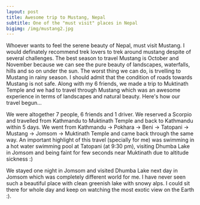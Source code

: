 ```yaml
---
layout: post
title: Awesome trip to Mustang, Nepal
subtitle: One of the "must visit" places in Nepal
bigimg: /img/mustang2.jpg
---
```


Whoever wants to feel the serene beauty of Nepal, must visit Mustang. I would definately recommend trek lovers to trek around mustang despite of several challenges. The best season to travel Mustang is October and November because we can see the pure beauty of landscapes, waterfalls, hills and so on under the sun. The worst thing we can do, is trvelling to Mustang in rainy season. I should admit that the condition of roads towards Mustang is not safe. Along with my 6 friends, we made a trip to Muktinath Temple and we had to travel through Mustang which was an awesome experience in terms of landscapes and natural beauty. Here's how our travel begun...

We were altogether 7 people, 6 friends and 1 driver. We reserved a Scorpio and travelled from Kathmandu to Muktinath Temple and back to Kathmandu within 5 days. We went from Kathmandu -> Pokhara -> Beni -> Tatopani -> Mustang -> Jomsom -> Muktinath Temple and came back through the same way. An important highlight of this travel (specially for me) was swimming in a hot water swimming pool at Tatopani (at 9:30 pm), visiting Dhumba Lake in Jomsom and being faint for few seconds near Muktinath due to altitude sickness :)

We stayed one night in Jomsom and visited Dhumba Lake next day in Jomsom which was completely different world for me. I have never seen such a beautiful place with clean greenish lake with snowy alps. I could sit there for whole day and keep on watching the most exotic view on the Earth :).
